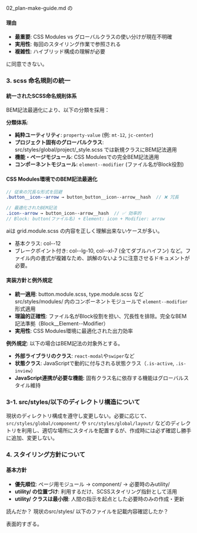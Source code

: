 02_plan-make-guide.md の
#### 理由
- **最重要**: CSS Modules vs グローバルクラスの使い分けが現在不明確
- **実用性**: 毎回のスタイリング作業で参照される
- **複雑性**: ハイブリッド構成の理解が必要

に同意できない。


### 3. scss 命名規則の統一

#### 統一されたSCSS命名規則体系
BEM記法最適化により、以下の分類を採用：

**分類体系**:
- **純粋ユーティリティ**: `property-value` (例: `mt-12`, `jc-center`)
- **プロジェクト固有のグローバルクラス**: src/styles/global/project/_style.scss では新規クラスにBEM記法適用
- **機能・ページモジュール**: CSS Modulesでの完全BEM記法適用
- **コンポーネントモジュール**: `element--modifier` (ファイル名がBlock役割)

#### CSS Modules環境でのBEM記法最適化
```scss
// 従来の冗長な形式を回避
.button__icon--arrow → button_button__icon--arrow__hash  // ❌ 冗長

// 最適化されたBEM記法
.icon--arrow → button_icon--arrow__hash  // ✅ 効率的
// Block: button(ファイル名) + Element: icon + Modifier: arrow
```

aiは grid.module.scss の内容を正しく理解出来ないケースが多い。

- 基本クラス: col--12
- ブレークポイント付き: col--lg-10, col--xl-7
(全てダブルハイフン)
など。ファイル内の書式が複雑なため、誤解のないように注意させるドキュメントが必要。


#### 実装方針と例外規定
- **統一適用**: button.module.scss, type.module.scss などsrc/styles/modules/ 内のコンポーネントモジュールで `element--modifier` 形式適用
- **理論的正確性**: ファイル名がBlock役割を担い、冗長性を排除。完全なBEM記法準拠（Block__Element--Modifier）
- **実用性**: CSS Modules環境に最適化された出力効率

**例外規定**: 以下の場合はBEM記法の対象外とする。
- **外部ライブラリのクラス**: `react-modal`や`swiper`など
- **状態クラス**: JavaScriptで動的に付与される状態クラス（`.is-active`, `.is-inview`）
- **JavaScript連携が必要な機能**: 固有クラス名に依存する機能はグローバルスタイル維持

### 3-1. src/styles/以下のディレクトリ構造について
現状のディレクトリ構成を遵守し変更しない。必要に応じて、`src/styles/global/component/` や `src/styles/global/layout/` などのディレクトリを利用し、適切な場所にスタイルを配置するが、作成時には必ず確認し勝手に追加、変更しない。


### 4. スタイリング方針について

#### 基本方針
- **優先順位**: ページ用モジュール → component/ → 必要時のみutility/
- **utility/ の位置づけ**: 利用するだけ、SCSSスタイリング指針として活用
- **utility/ クラスは最小限**: 人間の指示を起点とした必要時のみの作成・更新

読んだか？
現状のsrc/styles/ 以下のファイルを記載内容確認したか？

表面的すぎる。
